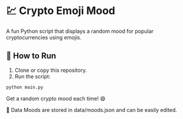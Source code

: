 # 💹 Crypto Emoji Mood

A fun Python script that displays a random mood for popular cryptocurrencies using emojis.  

## 🚀 How to Run
1. Clone or copy this repository.
2. Run the script:
```bash
python main.py
```
Get a random crypto mood each time! 😄

📂 Data
Moods are stored in data/moods.json and can be easily edited.
